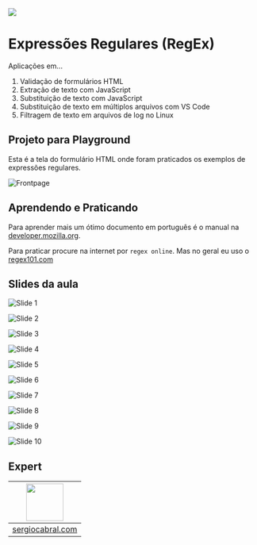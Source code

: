 <img src="https://storage.googleapis.com/golden-wind/experts-club/capa-github.svg" />

# Expressões Regulares (RegEx)

Aplicações em...

1. Validação de formulários HTML
2. Extração de texto com JavaScript
3. Substituição de texto com JavaScript
4. Substituição de texto em múltiplos arquivos com VS Code
5. Filtragem de texto em arquivos de log no Linux

## Projeto para Playground

Esta é a tela do formulário HTML onde foram praticados os exemplos de expressões regulares.

![Frontpage](./_assets/frontpage.png)

## Aprendendo e Praticando

Para aprender mais um ótimo documento em português é o manual na [developer.mozilla.org](https://developer.mozilla.org/pt-BR/docs/Web/JavaScript/Guide/Regular_Expressions).

Para praticar procure na internet por `regex online`. Mas no geral eu uso o [regex101.com](https://regex101.com/)

## Slides da aula

![Slide 1](./_assets/Slide01.png)

![Slide 2](./_assets/Slide02.png)

![Slide 3](./_assets/Slide03.png)

![Slide 4](./_assets/Slide04.png)

![Slide 5](./_assets/Slide05.png)

![Slide 6](./_assets/Slide06.png)

![Slide 7](./_assets/Slide07.png)

![Slide 8](./_assets/Slide08.png)

![Slide 9](./_assets/Slide09.png)

![Slide 10](./_assets/Slide10.png)

## Expert

| [<img src="https://avatars.githubusercontent.com/u/665373?v=4" width="75px;"/>](https://github.com/sergiocabral) |
| :-: |
|[sergiocabral.com](https://sergiocabral.com)|
